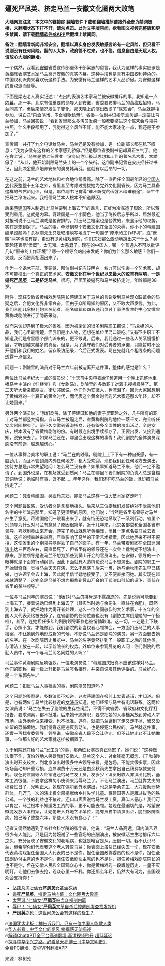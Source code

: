  <!-- 面包屑导航 --> <h2>逼死严凤英、挤走马兰一安徽文化圈两大败笔</h2> <p class="notice"><b>大陆网友注意：本文中的链接除 <a href="https://github.com/bannedbook/fanqiang" >翻墙</a>软件下载和<a href="https://github.com/killgcd/justmysocks/blob/master/README.md">翻墙推荐</a>链接外全部为禁网链接，未翻墙状态下打不开，请勿点击。此为文字版禁闻，欲看图文视频完整版和更多禁闻，请下载<a href="https://github.com/bannedbook/fanqiang">翻墙软件或APP</a>后翻墙上禁闻网。</p><p>备注：翻墙看新闻非常安全，翻墙以真实身份发表敏感言论有一定风险，但只看不说则没有任何风险，翻的人太多，政府管不过来，也不管。信息自由是天赋人权，请放心大胆的翻墙。</b></p>  <div class="entry"> <p id="conimg">一个偶然，我看到<a href="https://www.bannedbook.org/bnews/tag/%e5%ae%89%e5%be%bd/" class="st_tag internal_tag" rel="tag" title="标签 安徽 下的日志">安徽</a>省委宣传部退休干部梁志的留言，我认为这样的事实应该是<a href="https://www.bannedbook.org/bnews/tag/%e9%bb%84%e6%a2%85/" class="st_tag internal_tag" rel="tag" title="标签 黄梅 下的日志">黄梅</a>戏表演<a href="https://www.bannedbook.org/bnews/tag/%E8%89%BA%E6%9C%AF%E5%AE%B6/" class="st_tag internal_tag" rel="tag" title="标签 艺术家 下的日志">艺术家</a>马兰离开安徽的真实内幕。这种手段也是具有<span class='wp_keywordlink_affiliate'><a href="https://www.bannedbook.org/" title="中国" target="_blank">中国</a></span>权利特色的。中国权利派向来喜欢玩这种手法。为安徽有马兰这样的艺术人品骄傲。为安徽这样的当权派而耻辱。</p> <p>下面是梁志老人真实记述：“杰出的表演艺术家马兰被安徽排斥的事，我知道一点<span class='wp_keywordlink_affiliate'><a href="https://www.bannedbook.org/bnews/ccpdope/" title="中共高层内幕" target="_blank">内幕</a></span>。那一年，北京有位重要的领导人到安徽，省委要安排马兰的<a href="https://www.bannedbook.org/bnews/tag/%e9%bb%84%e6%a2%85%e6%88%8f/" class="st_tag internal_tag" rel="tag" title="标签 黄梅戏 下的日志">黄梅戏</a>招待，马兰同意了。但后来情况发生了变化，那天晚上的<span class='wp_keywordlink_affiliate'><a href="https://zh-cn.shenyunperformingarts.org/" title="演出" target="_blank">演出</a></span>改成了“联欢会”，马兰就婉拒参加，说自己“只会演戏，不会唱歌跳舞”。省委一位副书记指示宣传部一定要让马兰参加，马兰回答说：“看到省里那么多演员发疯一般都要挤进这个联欢会与领导拍照，什么手段都用了，我觉得这个风气不好，能不能大家淡化一点，我还是不参加了。”</p> <p>宣传部一共打了九个电话给马兰，马兰还是没有参加，连一位副部长都在私下叹息：“我为安徽有这样的艺术家感到骄傲。”但是那位省委副书记却真正生气了。他在会上说：“马兰是他上任后唯一没有向他汇报过思想和工作的著名艺术家，太骄傲了！”从此，他开始剥除马兰头上的一个个头衔。这位副书记曾在安庆担任过书记，因此决定重点培养安庆的演员韩再芬。这就有以后来的一切。</p> <p>在这之前，马兰的艺术地位和社会地位都很高。除了一直担任全国最年轻的<a href="https://www.bannedbook.org/bnews/tag/%E5%85%A8%E5%9B%BD%E4%BA%BA%E5%A4%A7/" class="st_tag internal_tag" rel="tag" title="标签 全国人大 下的日志">全国人大</a>代表整整十五年之外，省里甚至考虑过提拔她为党外文化副省长，因为马兰具备这样的气质和见识。但是，那位副书记觉得“谁不听党的话就不给谁前途”，活生生把马兰冷冻起来。我相信马兰本人根本不知道原因。</p> <p>后来<a href="https://www.bannedbook.org/bnews/tag/%e8%92%8b%e5%bb%ba%e5%9b%bd/" class="st_tag internal_tag" rel="tag" title="标签 蒋建国 下的日志">蒋建国</a>等人制造出“马兰要到上海去了”的谣言，正好为冷冻造了舆论，所以蒋受到重用。这就是内幕。蒋建国是一个小脚色，他当了院长后忘乎所以，居然最近对报刊说不让马兰演戏是他安排的，扣压马兰档案也是他做的，来显示他的权势，实在是笨到家了。马兰的事，牵涉到整个安徽文化在全国的荣辱，你小小的蒋建国能承担起吗？余秋雨先生只是轻描淡写地提了一句妻子“原来的工作环境”，连“安徽”两字也没有提，更没有提黄梅戏剧院，你们夫妇那么激动地跳出来干什么？吴亚玲还表示“愤慨”，太无知、太愚蠢了。现在的中国人，哪一个普通人不可以批评几句“原来的工作环境”？哪一个领导会站出来发威？你们为什么那么敏感？你们一发威，反而把真相逼出来了。</p> <p>作为一个退休干部，我要说，那位副书记应该明白：权力可以伤害一个艺术家，却不可能推出一个真正的艺术家。<strong>安徽文化在半个世纪以来最大的败笔有两项，一是逼死<a href="https://www.bannedbook.org/bnews/tag/%E4%B8%A5%E5%87%A4%E8%8B%B1/" class="st_tag internal_tag" rel="tag" title="标签 严凤英 下的日志">严凤英</a>，二是挤走马兰</strong>。很巧，严凤英被逼死和马兰被挤走时，年龄都是38岁。</p> <p>附件：现任安徽省黄梅戏剧院院长蒋建国关于马兰的言论受到马兰观众联谊会的质疑之后，合肥文化界非常兴奋，但由于众所周知的原因，又不敢大声发言。为此，我们合肥几家报刊的三名记者、两名编辑和四名通讯员对于事件发生的中心安徽省黄梅戏剧院进行了隐蔽采访。</p> <p>然而采访却遇到了极大的困难，因为被采访的很多剧院<a href="https://www.bannedbook.org/bnews/tag/%E8%81%8C%E5%B7%A5/" class="st_tag internal_tag" rel="tag" title="标签 职工 下的日志">职工</a>都说：“马兰姐的人品，我们心里最清楚，但我们是小人物，还想在单位里混口饭吃。”又有不少职工不知道我们是省里哪个部门派来的，更不敢说。后来，我们通过一些私人关系慢慢扩展，才听到越来越多的真话。但是，为了遵守我们对受访者的承诺，只能暂时不公开他们和我们的姓名，留存采访纪录，今后正式发表。现在先就几个粗线条的问题透露一点信息。</p> <p>问题一：剧院里的演员对于马兰六年前被迫离开这件事，整体的感觉是什么？</p> <p>两位比马兰年纪大一点的演员说：“十天前中央电视台11频道用一个晚上完整地重播马兰主演的《<span class='wp_keywordlink'><a href="https://www.bannedbook.org/forum3/topic58.html" title="红楼梦-谁解其中意" target="_blank">红楼梦</a></span>》和《女驸马》，剧院里的多数职工对着电视机都哭了。第二天听大量亲戚朋友、街坊邻居说，他们作为安徽人，也流泪了。因为大家回想到了黄梅戏的一个真正的黄金时代，而代表这个黄金时代的艺术家还那么年轻，却不让她回来。”</p>  <p>另外两个演员说：“我们剧院，除了蒋建国和他的妻子吴亚玲之外，几乎所有的职工对马兰都竖大拇指。自从马兰被逼走后，省黄梅剧院的地位一落千丈，完全听任安庆剧团摆布了。前不久安徽到香港招商，还有很多全国性的演出活动，全是安庆，根本没有了省黄梅剧院的份。有时候连出境手续都办了，正要出发，又接到通知，说安庆去了。如果马兰还在，哪里会出现这样的事情！我们剧院的全体演员深感没有前途，越想越伤心。”</p> <p>一位从事舞台美术的职工说：“马兰在的时候，剧院上上下下有一种自豪感，有一股劲儿，而且不管到海内外任何地方，都大受欢迎。现在我们到任何地方去演出，接待方总是非常失望地问：怎么马兰没有来？如果早知道马兰不来，他们一定不邀请了。到国外也是，在机场就受到质问：马兰在哪里？我们剧院的负责人总是含糊其词地说：她临时有事，对不起……年年这样，我们还在吃马兰的饭，但却把马兰挤走了。”</p> <p>问题二：凭着蒋建国、吴亚玲夫妇，能把马兰这样一位大艺术家挤走吗？</p> <p>这个问题最敏感，受访者总是含蓄地摇头。后来从三位要我们发誓绝对不泄露他们名字的中年演员那里，知道了更深层的原因。他们说：“当然是省里有领导对马兰产生了意见，蒋建国他们一眼看出来了，就有恃无恐地采取了一系列行动。省里个别领导为什么对马兰有意见？原因很简单，近十几年来，北京各部委和全国各省市领导，喜欢到黄山来开会，游完了黄山就想听黄梅戏，而且一定点名要马兰去表演。这样的频率越来越高，严重影响了马兰的正常艺术探索，因此她后来不得不婉拒，这使省里的个别领导觉得丢了自己的面子。有一年，马兰带着剧团在全国<span class='wp_keywordlink_affiliate'><a href="https://zh-cn.shenyunperformingarts.org/" title="巡回演出" target="_blank">巡回演出</a></span>达三百场左右，简直累死了，但省里有的领导还在一次会上批判她不想演出。原来，那位领导是说马兰不想为那些到黄山开会的官员演出。在安徽，领导的一个眼神就是下面的行动纲领，因此下面就有人造舆论说马兰不想演出。剧院的职工一开始很奇怪，觉得马兰天天在演，怎么不想演？后来一想，她与余秋雨先生早已结婚，也许迟早会去上海，因此就半信半疑地接受了，又不便直接问她。其实现在越来越清楚了，这完全是马兰不想为那些到黄山开会的干部演出引起的谣传，责任在省里的某些领导。”</p> <p>一位与马兰同年的演员说：“他们对马兰的排斥是不露痕迹的。先是说她可能要到上海去了，接着说她已经到上海去了（其实当时她与余先生一直住在合肥），既然到上海去了，就把她作为离开者处理，这么一位全国敬仰的大艺术家，十五年的全国人大代表资格被去掉了，连省剧协的任何位置也没有（剧协主席倒是她的一个搭档），甚至，连她担任多年的剧院领导职位也被悄悄取消。这一切，一定是上下联手，心照不宣，才能做到。我们剧院的新当权者心领神会，一方面扣压马兰的人事档案，不让她到外地形成新的气候，不断说马兰还是剧院的演员，另一方面删去她的名字。在一次剧院历史展览中，马兰的名字竟然排到了一般职工之后的其他类，与清洁工放在一起，以示新院长的权势。外单位来参观展览的人问：你们剧院的后勤人员中，有一个与马兰同名同姓的人吗？”</p>  <p>马兰事件黄梅剧院反响强烈。一位老演员说：“蒋建国夫妇真不应该这样对马兰。他们的职称，每一级上升都是马兰签名推荐，并亲自说服其他评委的。马兰好心，是一个东郭先生。”</p> <p>问题三：扣压马兰人事档案的事，剧院演员知道吗？</p> <p>这个问题的答案是，多数演员不知道，这次蒋建国在报刊上发表谈话，才知道。但是，也有两位与马兰比较接近的<a href="https://www.bannedbook.org/bnews/tag/%E5%A5%B3%E6%BC%94%E5%91%98/" class="st_tag internal_tag" rel="tag" title="标签 女演员 下的日志">女演员</a>知道，她们经常与马兰有电话联系。这两位女演员说：“马兰在失去了剧院的生存空间后，不得不向省委、省政府和文化厅打报告，要求调离，都不批准。后来她干脆辞职，要求把她的人事档案放到劳动人才市场，由外地单位来接受，也不批准。这样，就把马兰逼到了走又走不掉、留又没处留的恐怖境地。我们觉得这是违反劳动法，也是侵犯公民权的。马兰就这件事，还曾一再找省委领导，领导说，安徽全省人民不会让你走。但不让她走又不让她做事，一位那么好的艺术家就这样被搁置了。</p> <p>关于剧院还在给马兰“发工资”的事，那两位女演员真正愤怒了。她们说：“这种做法很下作，真怕外地人笑话我们安徽人。马兰这个人，对金钱毫无概念，《千秋架》演出时开支较大，到北京演出时很多中央领导来看，是包场，不能卖很多票，因此场场轰动却严重亏损，连导演费十万元还是由余秋雨先生拿出自己稿费存款支付的。现在蒋建国等人经常说还给马兰发工资，发多少？演员的收入靠演出比例，基本工资很低，不要拿这样的小伎俩来污辱马兰了。不让马兰演出，马兰就靠丈夫的稿费过日子，光明正大。她现在偶尔到外地演出，也总是学余先生，大力援助弱势群体，几万元一次的演出费全部捐献给乡村失学儿童。蒋建国等人是雁过拔毛的铁公鸡，一个钱的利益也不放过，还口口声声说给马兰发工资，真叫人恶心！我们可以肯定，马兰根本不知道发工资的事，更不可能去领。她现在最迫切的是，希望安徽能发放人事档案，让她能进入外地艺术单位，能有资格申请演出证，能到医院看病。她已等了整整六年，那些人太没有良心了！”</p> <p>记者又偶然地遇到了省社会科学院的张学者，他说：“马兰人品高远，国内演艺界很少有人能比，只是因为她婉谢了一些官场的应酬演出，被安徽活生生地排斥六年之久，充分反映了安徽文化的老毛病，也就是唯官是从，压倒一切。我不认识马兰，但希望你们代表我这个老人转告马兰：你表面上虽然已经失去一切，现在安徽代表黄梅戏担任全国人大代表的已不是你，担任全国政协委员的也不是你，担任全国剧协付主席的也不是你，担任安徽剧协主席的也不是你，担任黄梅戏剧院院长的也不是你，但在安徽人民和全国观众心中，你是黄梅戏的一段辉煌历史，一盏不灭明灯。让他们去争去抢，观众心里一杆秤。你还那么年轻，仍然大有可为，全国观众会支持你！”</p>  <!--<div id="taboola-mid-1"></div>--><ul class='op-related-articles' title='相关阅读'> <li><a href='https://www.bannedbook.org/bnews/lishi/20230401/1866936.html' target='_blank'>坠落凡间七仙女<b>严凤英</b>文革生死劫</a></li> <li><a href='https://www.bannedbook.org/bnews/comments/20221107/1807693.html' target='_blank'>逼死<b>严凤英</b>、挤走马兰内幕：文化圈两大败笔</a></li> <li><a href='https://www.bannedbook.org/bnews/lifebaike/20201128/1438391.html' target='_blank'>太荒诞 “七仙女”<b>严凤英</b>被当众裸剖内幕</a></li> <li><a href='https://www.bannedbook.org/bnews/lifebaike/20181122/1035174.html' target='_blank'>辱尸！ “七仙女”<b>严凤英</b>文革自杀后惨遭剖腹查找发报机</a></li> <li><a href='https://www.bannedbook.org/bnews/lishi/20130221/666492.html' target='_blank'><b>严凤英</b>之死：这世间怎么会有这样的畜生？</a></li> </ul> <p class="texttj"> 🔥<a href="https://www.bannedbook.org/bnews/ssgc/20230219/1850782.html" target="_blank">法国犹太老板：神告诉我们，只有一位中国人能救人类</a><br/> 🔥<a href="https://www.bannedbook.org/bnews/comments/20220220/1694796.html" target="_blank">华人必看：中华文化的飓风 幸福感无法描述</a><br/> 🔥<a href="https://github.com/bannedbook/fanqiang/wiki/V2ray%E6%9C%BA%E5%9C%BA" target="_blank">解锁ChatGPT|全平台高速翻墙:高清视频秒开,超低延迟</a><br/> 🔥<a href="https://www.bannedbook.org/bnews/comments/20220808/1768773.html" target="_blank">探寻中华复兴之路，必看章天亮博士《中华文明史》</a><br/> <a href="https://github.com/bannedbook/fanqiang/wiki/%E7%A6%81%E9%97%BB%E7%BD%91%E5%AE%89%E5%8D%93%E7%BF%BB%E5%A2%99%E6%96%B0%E9%97%BBAPP" target="_blank">免费PC翻墙、安卓VPN翻墙APP</a><br/> </p><p class="src-info">来源：枫树苑 </p><a name='sharetosocial'></a> <div style="margin-bottom:5px;padding-bottom:5px;clear:both"> <div id="archive-pix-1" class="banner-ads"> <!-- AuctionX Display platform tag START --> <div id="27602x728x90x621x_ADSLOT1" clicktrack="%%CLICK_URL_ESC%%"></div>  <!-- AuctionX Display platform tag END --> </div> <div id="archive-pix-2" class="banner-ads"> <!-- AuctionX Display platform tag START --> <div id="27556x300x250x621x_ADSLOT1" clicktrack="%%CLICK_URL_ESC%%" style="margin:0 auto;text-align:center"></div>  <!-- AuctionX Display platform tag END --> </div> </div>  <div id="archive-pix-1" class="banner-ads"> <!-- AuctionX Display platform tag START --> <div id="27603x728x90x621x_ADSLOT1" clicktrack="%%CLICK_URL_ESC%%"></div>  <!-- AuctionX Display platform tag END --> </div> </div><!--END ENTRY--> 